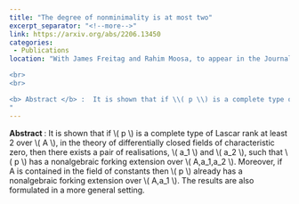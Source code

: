 ```yaml
---
title: "The degree of nonminimality is at most two"
excerpt_separator: "<!--more-->"
link: https://arxiv.org/abs/2206.13450
categories:
 - Publications
location: "With James Freitag and Rahim Moosa, to appear in the Journal of Mathematical Logic (5 pages)

<br>
<br>

<b> Abstract </b> :  It is shown that if \\( p \\) is a complete type of Lascar rank at least 2 over \\( A \\), in the theory of differentially closed fields of characteristic zero, then there exists a pair of realisations, \\( a_1 \\) and \\( a_2 \\), such that \\( p \\) has a nonalgebraic forking extension over \\( A,a_1,a_2 \\). Moreover, if A is contained in the field of constants then \\( p \\) already has a nonalgebraic forking extension over \\( A,a_1 \\). The results are also formulated in a more general setting.
"
---
```


<b> Abstract </b> :  It is shown that if \\( p \\) is a complete type of Lascar rank at least 2 over \\( A \\), in the theory of differentially closed fields of characteristic zero, then there exists a pair of realisations, \\( a_1 \\) and \\( a_2 \\), such that \\( p \\) has a nonalgebraic forking extension over \\( A,a_1,a_2 \\). Moreover, if A is contained in the field of constants then \\( p \\) already has a nonalgebraic forking extension over \\( A,a_1 \\). The results are also formulated in a more general setting.